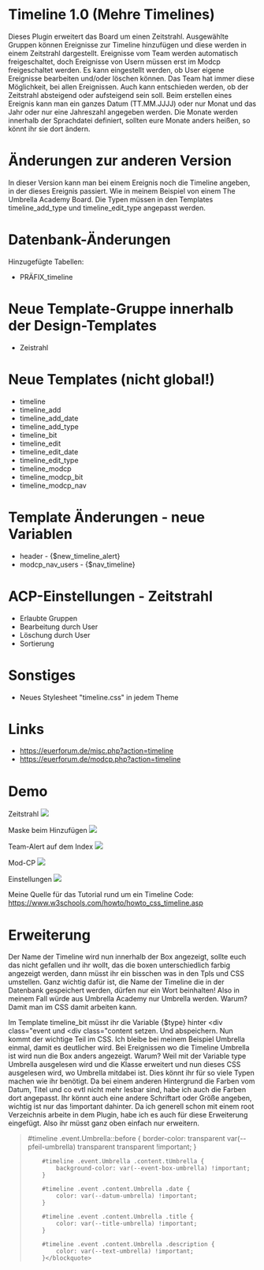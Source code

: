 # Timeline 1.0 (Mehre Timelines)
Dieses Plugin erweitert das Board um einen Zeitstrahl. Ausgewählte Gruppen können Ereignisse zur Timeline hinzufügen und diese werden in einem Zeitstrahl dargestellt.
Ereignisse vom Team werden automatisch freigeschaltet, doch Ereignisse von Usern müssen erst im Modcp freigeschaltet werden. Es kann eingestellt werden, ob User eigene Ereignisse bearbeiten und/oder löschen können. Das Team hat immer diese Möglichkeit, bei allen Ereignissen.
Auch kann entschieden werden, ob der Zeitstrahl absteigend oder aufsteigend sein soll.
Beim erstellen eines Ereignis kann man ein ganzes Datum (TT.MM.JJJJ) oder nur Monat und das Jahr oder nur eine Jahreszahl angegeben werden.
Die Monate werden innerhalb der Sprachdatei definiert, sollten eure Monate anders heißen, so könnt ihr sie dort ändern. 

# Änderungen zur anderen Version
In dieser Version kann man bei einem Ereignis noch die Timeline angeben, in der dieses Ereignis passiert. Wie in meinem Beispiel von einem The Umbrella Academy Board. 
Die Typen müssen in den Templates timeline_add_type und timeline_edit_type angepasst werden.

# Datenbank-Änderungen
Hinzugefügte Tabellen:
- PRÄFIX_timeline

# Neue Template-Gruppe innerhalb der Design-Templates
- Zeistrahl

# Neue Templates (nicht global!)
- timeline	
- timeline_add	
- timeline_add_date	
- timeline_add_type
- timeline_bit	
- timeline_edit	
- timeline_edit_date
- timeline_edit_type	
- timeline_modcp	
- timeline_modcp_bit	
- timeline_modcp_nav

# Template Änderungen - neue Variablen
- header - {$new_timeline_alert}
- modcp_nav_users - {$nav_timeline}

# ACP-Einstellungen - Zeitstrahl
- Erlaubte Gruppen
- Bearbeitung durch User
- Löschung durch User
- Sortierung

# Sonstiges
- Neues Stylesheet "timeline.css" in jedem Theme

# Links
- https://euerforum.de/misc.php?action=timeline
- https://euerforum.de/modcp.php?action=timeline

# Demo
  Zeitstrahl
  <img src="https://www.bilder-hochladen.net/files/big/m4bn-83-6094.png" />
  
  Maske beim Hinzufügen
  <img src="https://www.bilder-hochladen.net/files/big/m4bn-84-63bd.png" />
  
  Team-Alert auf dem Index
  <img src="https://www.bilder-hochladen.net/files/m4bn-7u-a06d.png" />
  
  Mod-CP
  <img src="https://www.bilder-hochladen.net/files/big/m4bn-7v-9efb.png" />
  
  Einstellungen
  <img src="https://www.bilder-hochladen.net/files/big/m4bn-7w-5558.png" />

Meine Quelle für das Tutorial rund um ein Timeline Code:
https://www.w3schools.com/howto/howto_css_timeline.asp

# Erweiterung
Der Name der Timeline wird nun innerhalb der Box angezeigt, sollte euch das nicht gefallen und ihr wollt, das die boxen unterschiedlich farbig angezeigt werden, dann müsst ihr ein bisschen was in den Tpls und CSS umstellen.
Ganz wichtig dafür ist, die Name der Timeline die in der Datenbank gespeichert werden, dürfen nur ein Wort beinhalten! Also in meinem Fall würde aus Umbrella Academy nur Umbrella werden.
Warum? Damit man im CSS damit arbeiten kann.

Im Template timeline_bit müsst ihr die Variable {$type} hinter <div class="event und <div class="content setzen. Und abspeichern. 
Nun kommt der wichtige Teil im CSS. Ich bleibe bei meinem Beispiel Umbrella einmal, damit es deutlicher wird.
Bei Ereignissen wo die Timeline Umbrella ist wird nun die Box anders angezeigt. Warum? Weil mit der Variable type Umbrella ausgelesen wird und die Klasse erweitert und nun dieses CSS ausgelesen wird, wo Umbrella mitdabei ist.
Dies könnt ihr für so viele Typen machen wie ihr benötigt. Da bei einem anderen Hintergrund die Farben vom Datum, Titel und co evtl nicht mehr lesbar sind, habe ich auch die Farben dort angepasst. Ihr könnt auch eine andere Schriftart oder Größe angeben, wichtig ist nur das !important dahinter.
Da ich generell schon mit einem root Verzeichnis arbeite in dem Plugin, habe ich es auch für diese Erweiterung eingefügt. Also ihr müsst ganz oben einfach nur erweitern.

<blockquote>
        #timeline .event.Umbrella::before {
             border-color: transparent var(--pfeil-umbrella)  transparent transparent !important;     
        }
        
        #timeline .event.Umbrella .content.tUmbrella {
            background-color: var(--event-box-umbrella) !important;    
        }
        
        #timeline .event .content.Umbrella .date {
            color: var(--datum-umbrella) !important;    
        }
                            
        #timeline .event .content.Umbrella .title {
            color: var(--title-umbrella) !important;
        }
                            
        #timeline .event .content.Umbrella .description {
            color: var(--text-umbrella) !important;
        }</blockquote>

